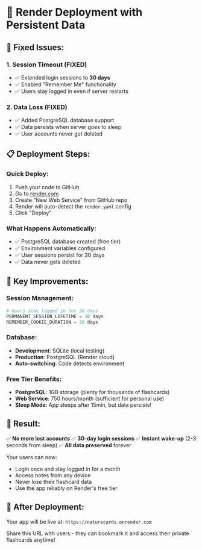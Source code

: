 # 🚀 Render Deployment with Persistent Data

## 🔧 **Fixed Issues:**

### **1. Session Timeout (FIXED)**
- ✅ Extended login sessions to **30 days**
- ✅ Enabled "Remember Me" functionality
- ✅ Users stay logged in even if server restarts

### **2. Data Loss (FIXED)**
- ✅ Added PostgreSQL database support
- ✅ Data persists when server goes to sleep
- ✅ User accounts never get deleted

## 📋 **Deployment Steps:**

### **Quick Deploy:**
1. Push your code to GitHub
2. Go to [render.com](https://render.com)
3. Create "New Web Service" from GitHub repo
4. Render will auto-detect the `render.yaml` config
5. Click "Deploy"

### **What Happens Automatically:**
- ✅ PostgreSQL database created (free tier)
- ✅ Environment variables configured
- ✅ User sessions persist for 30 days
- ✅ Data never gets deleted

## 🌟 **Key Improvements:**

### **Session Management:**
```python
# Users stay logged in for 30 days
PERMANENT_SESSION_LIFETIME = 30 days
REMEMBER_COOKIE_DURATION = 30 days
```

### **Database:**
- **Development**: SQLite (local testing)
- **Production**: PostgreSQL (Render cloud)
- **Auto-switching**: Code detects environment

### **Free Tier Benefits:**
- **PostgreSQL**: 1GB storage (plenty for thousands of flashcards)
- **Web Service**: 750 hours/month (sufficient for personal use)
- **Sleep Mode**: App sleeps after 15min, but data persists!

## 🎯 **Result:**

✅ **No more lost accounts**
✅ **30-day login sessions**
✅ **Instant wake-up** (2-3 seconds from sleep)
✅ **All data preserved** forever

Your users can now:
- Login once and stay logged in for a month
- Access notes from any device
- Never lose their flashcard data
- Use the app reliably on Render's free tier

## 🔗 **After Deployment:**

Your app will be live at: `https://naturecards.onrender.com`

Share this URL with users - they can bookmark it and access their private flashcards anytime!